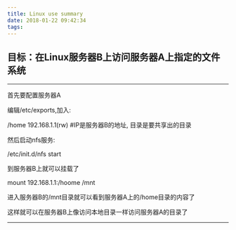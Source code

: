 ```yaml
---
title: Linux use summary
date: 2018-01-22 09:42:34
tags:
---
```


## 目标：在Linux服务器B上访问服务器A上指定的文件系统
**************************************************************************
首先要配置服务器A

编辑/etc/exports,加入:

/home    192.168.1.1(rw)    #IP是服务器B的地址, 目录是要共享出的目录

然后启动nfs服务:

/etc/init.d/nfs start

到服务器B上就可以挂载了

mount 192.168.1.1:/hoome /mnt

进入服务器B的/mnt目录就可以看到服务器A上的/home目录的内容了

这样就可以在服务器B上像访问本地目录一样访问服务器A的目录了
**************************************************************************

